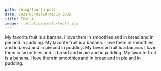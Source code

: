 ```yaml
---
path: /blog/fourth-post
date: 2021-03-02T18:41:53.303Z
title: Test 4
image: ../static/assets/test4.jpg
---
```

My favorite fruit is a banana. I love them in smoothies and in bread and in pie and in pudding.
My favorite fruit is a banana. I love them in smoothies and in bread and in pie and in pudding.
My favorite fruit is a banana. I love them in smoothies and in bread and in pie and in pudding.
My favorite fruit is a banana. I love them in smoothies and in bread and in pie and in pudding. 
